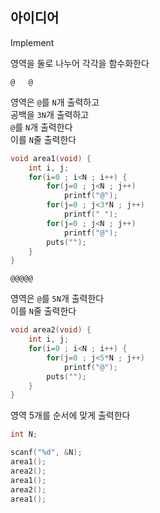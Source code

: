 ## 아이디어
Implement  
  
영역을 둘로 나누어 각각을 함수화한다  
```
@   @
```
영역은 `@`를 `N`개 출력하고  
공백을 `3N`개 출력하고  
`@`를 `N`개 출력한다  
이를 `N`줄 출력한다
```c
void area1(void) {
	int i, j;
	for(i=0 ; i<N ; i++) {
		for(j=0 ; j<N ; j++)
			printf("@");
		for(j=0 ; j<3*N ; j++)
			printf(" ");
		for(j=0 ; j<N ; j++)
			printf("@");
		puts("");
	}
}
```

```
@@@@@
```
영역은 `@`를 `5N`개 출력한다  
이를 `N`줄 출력한다
```c
void area2(void) {
	int i, j;
	for(i=0 ; i<N ; i++) {
		for(j=0 ; j<5*N ; j++)
			printf("@");
		puts("");
	}
}
```
영역 5개를 순서에 맞게 출력한다
```c
int N;

scanf("%d", &N);
area1();
area2();
area1();
area2();
area1();
```
